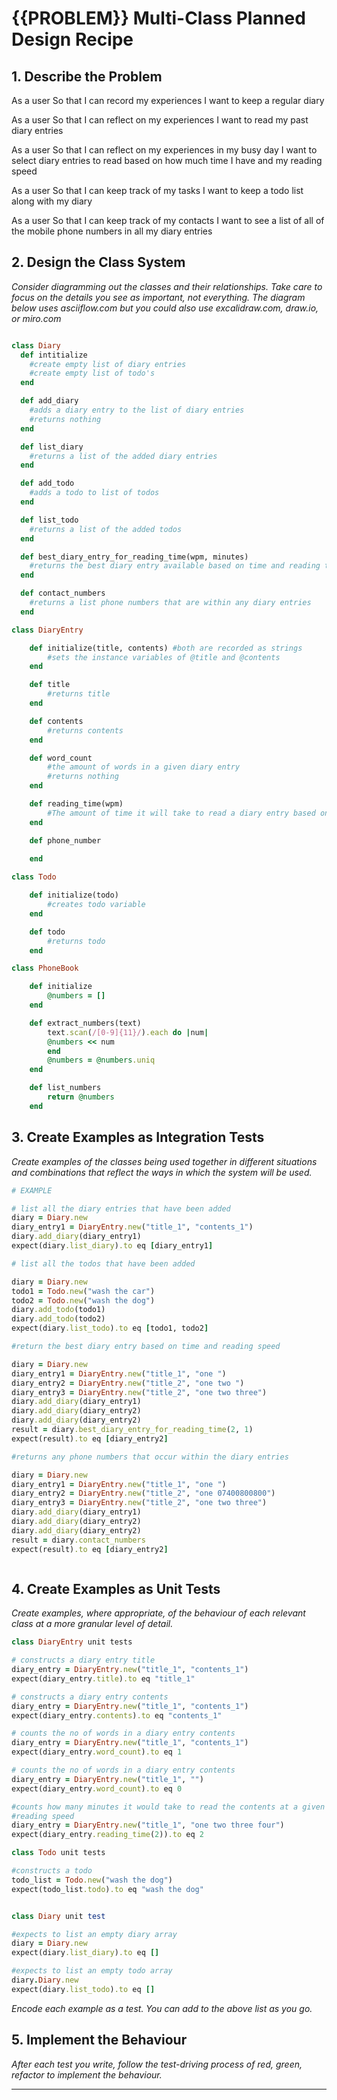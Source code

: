 # {{PROBLEM}} Multi-Class Planned Design Recipe

## 1. Describe the Problem

As a user
So that I can record my experiences
I want to keep a regular diary

As a user
So that I can reflect on my experiences
I want to read my past diary entries

As a user
So that I can reflect on my experiences in my busy day
I want to select diary entries to read based on how much time I have and my reading speed

As a user
So that I can keep track of my tasks
I want to keep a todo list along with my diary

As a user
So that I can keep track of my contacts
I want to see a list of all of the mobile phone numbers in all my diary entries

## 2. Design the Class System

_Consider diagramming out the classes and their relationships. Take care to
focus on the details you see as important, not everything. The diagram below
uses asciiflow.com but you could also use excalidraw.com, draw.io, or miro.com_

```
```
```ruby
class Diary
  def intitialize
    #create empty list of diary entries
    #create empty list of todo's
  end

  def add_diary
    #adds a diary entry to the list of diary entries
    #returns nothing
  end

  def list_diary
    #returns a list of the added diary entries
  end

  def add_todo
    #adds a todo to list of todos
  end

  def list_todo
    #returns a list of the added todos
  end

  def best_diary_entry_for_reading_time(wpm, minutes)
    #returns the best diary entry available based on time and reading time
  end

  def contact_numbers
    #returns a list phone numbers that are within any diary entries
  end

class DiaryEntry

    def initialize(title, contents) #both are recorded as strings
        #sets the instance variables of @title and @contents
    end

    def title
        #returns title
    end

    def contents
        #returns contents
    end

    def word_count
        #the amount of words in a given diary entry
        #returns nothing
    end

    def reading_time(wpm)
        #The amount of time it will take to read a diary entry based on reading speed
    end 

    def phone_number
        
    end

class Todo

    def initialize(todo)
        #creates todo variable
    end

    def todo
        #returns todo
    end

class PhoneBook

    def initialize
        @numbers = []
    end

    def extract_numbers(text)
        text.scan(/[0-9]{11}/).each do |num|
        @numbers << num
        end
        @numbers = @numbers.uniq
    end

    def list_numbers
        return @numbers
    end

```

## 3. Create Examples as Integration Tests

_Create examples of the classes being used together in different situations and
combinations that reflect the ways in which the system will be used._

```ruby
# EXAMPLE

# list all the diary entries that have been added
diary = Diary.new
diary_entry1 = DiaryEntry.new("title_1", "contents_1")
diary.add_diary(diary_entry1)
expect(diary.list_diary).to eq [diary_entry1]

# list all the todos that have been added

diary = Diary.new
todo1 = Todo.new("wash the car")
todo2 = Todo.new("wash the dog")
diary.add_todo(todo1)
diary.add_todo(todo2)
expect(diary.list_todo).to eq [todo1, todo2]

#return the best diary entry based on time and reading speed

diary = Diary.new
diary_entry1 = DiaryEntry.new("title_1", "one ")
diary_entry2 = DiaryEntry.new("title_2", "one two ")
diary_entry3 = DiaryEntry.new("title_2", "one two three")
diary.add_diary(diary_entry1)
diary.add_diary(diary_entry2)
diary.add_diary(diary_entry2)
result = diary.best_diary_entry_for_reading_time(2, 1)
expect(result).to eq [diary_entry2]

#returns any phone numbers that occur within the diary entries

diary = Diary.new
diary_entry1 = DiaryEntry.new("title_1", "one ")
diary_entry2 = DiaryEntry.new("title_2", "one 07400800800")
diary_entry3 = DiaryEntry.new("title_2", "one two three")
diary.add_diary(diary_entry1)
diary.add_diary(diary_entry2)
diary.add_diary(diary_entry2)
result = diary.contact_numbers
expect(result).to eq [diary_entry2]



```

## 4. Create Examples as Unit Tests

_Create examples, where appropriate, of the behaviour of each relevant class at
a more granular level of detail._

```ruby
class DiaryEntry unit tests

# constructs a diary entry title
diary_entry = DiaryEntry.new("title_1", "contents_1")
expect(diary_entry.title).to eq "title_1"

# constructs a diary entry contents
diary_entry = DiaryEntry.new("title_1", "contents_1")
expect(diary_entry.contents).to eq "contents_1"

# counts the no of words in a diary entry contents
diary_entry = DiaryEntry.new("title_1", "contents_1")
expect(diary_entry.word_count).to eq 1

# counts the no of words in a diary entry contents
diary_entry = DiaryEntry.new("title_1", "")
expect(diary_entry.word_count).to eq 0

#counts how many minutes it would take to read the contents at a given 
#reading speed
diary_entry = DiaryEntry.new("title_1", "one two three four") 
expect(diary_entry.reading_time(2)).to eq 2

class Todo unit tests

#constructs a todo 
todo_list = Todo.new("wash the dog")
expect(todo_list.todo).to eq "wash the dog"


class Diary unit test

#expects to list an empty diary array
diary = Diary.new
expect(diary.list_diary).to eq []

#expects to list an empty todo array
diary.Diary.new
expect(diary.list_todo).to eq []
```

_Encode each example as a test. You can add to the above list as you go._

## 5. Implement the Behaviour

_After each test you write, follow the test-driving process of red, green,
refactor to implement the behaviour._


<!-- BEGIN GENERATED SECTION DO NOT EDIT -->

---


<!-- END GENERATED SECTION DO NOT EDIT -->